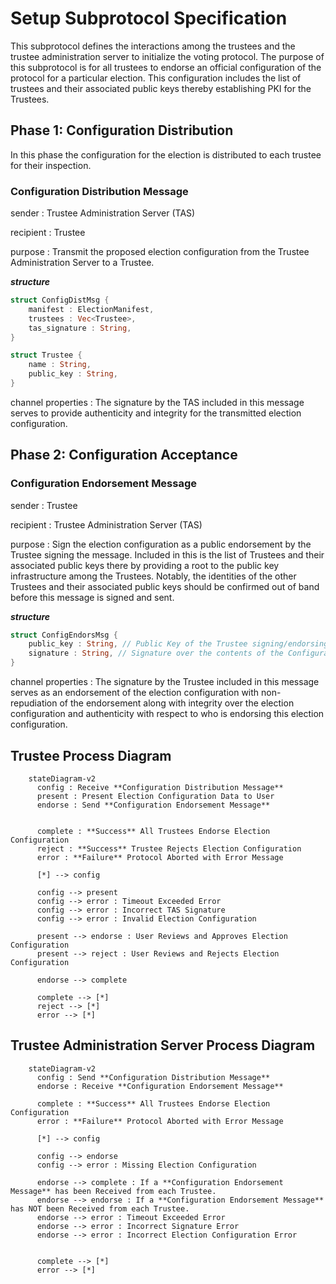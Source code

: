 # Setup Subprotocol Specification
This subprotocol defines the interactions among the trustees and the trustee administration server to initialize the voting protocol. The purpose of this subprotocol is for all trustees to endorse an official configuration of the protocol for a particular election. This configuration includes the list of trustees and their associated public keys thereby establishing PKI for the Trustees.

## Phase 1: Configuration Distribution
In this phase the configuration for the election is distributed to each trustee for their inspection.

### Configuration Distribution Message
sender
: Trustee Administration Server (TAS)

recipient
: Trustee

purpose
: Transmit the proposed election configuration from the Trustee Administration Server to a Trustee.

***structure***
```rust
struct ConfigDistMsg {
    manifest : ElectionManifest,
    trustees : Vec<Trustee>,
    tas_signature : String,
}

struct Trustee {
    name : String,
    public_key : String,
}
```

channel properties
: The signature by the TAS included in this message serves to provide authenticity and integrity for the transmitted election configuration.


## Phase 2: Configuration Acceptance

### Configuration Endorsement Message
sender
: Trustee

recipient
: Trustee Administration Server (TAS)

purpose
: Sign the election configuration as a public endorsement by the Trustee signing the message. Included in this is the list of Trustees and their associated public keys there by providing a root to the public key infrastructure among the Trustees. Notably, the identities of the other Trustees and their associated public keys should be confirmed out of band before this message is signed and sent.

***structure***
```rust
struct ConfigEndorsMsg {
    public_key : String, // Public Key of the Trustee signing/endorsing the configuration
    signature : String, // Signature over the contents of the Configuration Distribution Message
}
```

channel properties
: The signature by the Trustee included in this message serves as an endorsement of the election configuration with non-repudiation of the endorsement along with integrity over the election configuration and authenticity with respect to who is endorsing this election configuration.

## Trustee Process Diagram
```mermaid
    stateDiagram-v2
      config : Receive **Configuration Distribution Message**
      present : Present Election Configuration Data to User
      endorse : Send **Configuration Endorsement Message**


      complete : **Success** All Trustees Endorse Election Configuration
      reject : **Success** Trustee Rejects Election Configuration
      error : **Failure** Protocol Aborted with Error Message

      [*] --> config

      config --> present
      config --> error : Timeout Exceeded Error
      config --> error : Incorrect TAS Signature
      config --> error : Invalid Election Configuration

      present --> endorse : User Reviews and Approves Election Configuration
      present --> reject : User Reviews and Rejects Election Configuration

      endorse --> complete

      complete --> [*]
      reject --> [*]
      error --> [*]
```

## Trustee Administration Server Process Diagram
```mermaid
    stateDiagram-v2
      config : Send **Configuration Distribution Message**
      endorse : Receive **Configuration Endorsement Message**

      complete : **Success** All Trustees Endorse Election Configuration
      error : **Failure** Protocol Aborted with Error Message

      [*] --> config

      config --> endorse
      config --> error : Missing Election Configuration

      endorse --> complete : If a **Configuration Endorsement Message** has been Received from each Trustee.
      endorse --> endorse : If a **Configuration Endorsement Message** has NOT been Received from each Trustee.
      endorse --> error : Timeout Exceeded Error
      endorse --> error : Incorrect Signature Error
      endorse --> error : Incorrect Election Configuration Error


      complete --> [*]
      error --> [*]
```
